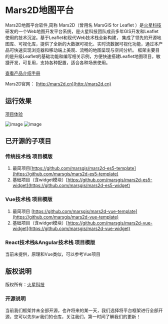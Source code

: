 # Mars2D地图平台
  Mars2D地图平台软件,简称 Mars2D（曾用名 MarsGIS for Leaflet ）是[火星科技](http://www.marsgis.cn/)研发的一个Web地图开发平台系统，是火星科技团队成员多年GIS开发和Leaflet使用的技术沉淀。基于Leaflet和现代Web技术栈全新构建， 集成了领先的开源地图库、可视化库，提供了全新的大数据可视化、实时流数据可视化功能，通过本产品可快速实现浏览器和移动端上美观、流畅的地图呈现与空间分析。 框架主要目的是升级Leaflet的基础功能和编写相关示例，方便快速搭建Leaflet地图项目，敏捷开发，可复用，支持各种配置，适合各种场景使用。

  [查看产品介绍手册](http://mars2d.cn/docs/file/cpjs.pdf)

Mars2D官网： [http://mars2d.cn](http://mars2d.cn)


## 运行效果 
 [项目体验](http://mars2d.cn/project.html)

 ![image](http://mars2d.cn/docs/img/project/1.jpg)
 ![image](http://mars2d.cn/docs/img/project/2.jpg)

 
## 已开源的子项目 

### 传统技术栈 项目模版
1. 最简项目[https://github.com/marsgis/mars2d-es5-template](https://github.com/marsgis/mars2d-es5-template)
2. 基础项目（含widget模块）[https://github.com/marsgis/mars2d-es5-widget](https://github.com/marsgis/mars2d-es5-widget)
 
### Vue技术栈 项目模版
1. 最简项目 [https://github.com/marsgis/mars2d-vue-template](https://github.com/marsgis/mars2d-vue-template)
2. 基础项目（含widget模块）[https://github.com/marsgis/mars2d-vue-widget](https://github.com/marsgis/mars2d-vue-widget)
 

### React技术栈&Angular技术栈 项目模版
 当前未提供，原理和Vue类似，可以参考Vue项目
  


## 版权说明
版权所有：[火星科技](http://www.marsgis.cn/)

### 开源说明
当前我们框架并未全部开源，也许将来的某一天，我们选择将平台框架进行全部开源，您可以先Star我们的仓库，关注我们，第一时间了解我们的更新！
